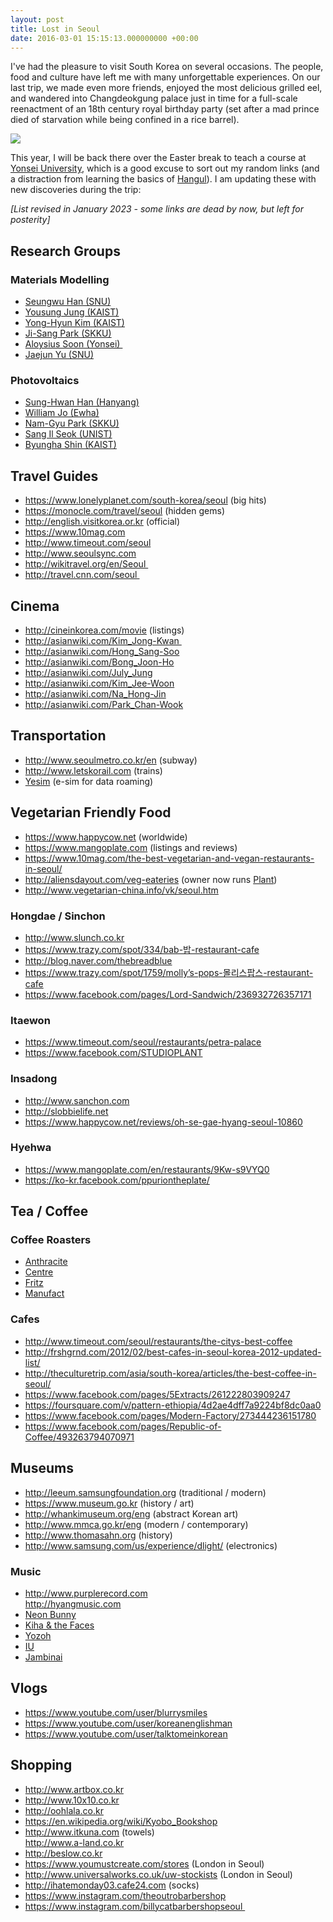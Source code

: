```yaml
---
layout: post
title: Lost in Seoul
date: 2016-03-01 15:15:13.000000000 +00:00
---
```

I've had the pleasure to visit South Korea on several occasions. The people, food and culture have left me with many unforgettable experiences. On our last trip, we made even more friends, enjoyed the most delicious grilled eel, and wandered into Changdeokgung palace just in time for a full-scale reenactment of an 18th century royal birthday party (set after a mad prince died of starvation while being confined in a rice barrel).

<img src="{{ site.baseurl }}/assets/2016/03/img_1540.jpg">

This year, I will be back there over the Easter break to teach a course at <a href="http://mse.yonsei.ac.kr/eng/">Yonsei University</a>, which is a good excuse to sort out my random links (and a distraction from learning the basics of <a href="https://en.wikipedia.org/wiki/Hangul">Hangul</a>). I am updating these with new discoveries during the trip:

*[List revised in January 2023 - some links are dead by now, but left for posterity]*

## Research Groups

### Materials Modelling
* <a href="http://cmsl.snu.ac.kr">Seungwu Han (SNU)</a>
* <a href="https://qchem.kaist.ac.kr">Yousung Jung (KAIST)</a>
* <a href="https://qnmsg.kaist.ac.kr">Yong-Hyun Kim (KAIST)</a>
* <a href="https://sites.google.com/site/jsparkphys">Ji-Sang Park (SKKU)</a>
* <a href="http://yonseimtg.weebly.com">Aloysius Soon (Yonsei) </a>
* <a href="http://phya.snu.ac.kr/jyu">Jaejun Yu (SNU)</a>

### Photovoltaics
* <a href="http://inml.hanyang.ac.kr/index2.asp">Sung-Hwan Han (Hanyang)</a>
* <a href="http://www.ewha.ac.kr/mbs/ewhaen/subview.jsp?id=ewhaen_040301031000">William Jo (Ewha)</a>
* <a href="http://skkuchemeng.hosting.bizfree.kr/xe/">Nam-Gyu Park (SKKU)</a>
* <a href="http://seoksi.unist.ac.kr">Sang Il Seok (UNIST)</a>
* <a href="http://energymatlab.kaist.ac.kr">Byungha Shin (KAIST)</a>

## Travel Guides
* <a href="https://www.lonelyplanet.com/south-korea/seoul">https://www.lonelyplanet.com/south-korea/seoul</a> (big hits)
* <a href="https://monocle.com/travel/seoul">https://monocle.com/travel/seoul</a> (hidden gems)
* <a href="http://english.visitkorea.or.kr">http://english.visitkorea.or.kr</a> (official)
* <a href="https://www.10mag.com">https://www.10mag.com</a>
* <a href="http://www.timeout.com/seoul">http://www.timeout.com/seoul</a>
* <a href="http://www.seoulsync.com">http://www.seoulsync.com</a>
* <a href="http://wikitravel.org/en/Seoul">http://wikitravel.org/en/Seoul </a>
* <a href="http://travel.cnn.com/seoul">http://travel.cnn.com/seoul </a>

## Cinema 
* <a href="http://cineinkorea.com/movie">http://cineinkorea.com/movie</a> (listings)
* <a href="http://asianwiki.com/Kim_Jong-Kwan">http://asianwiki.com/Kim_Jong-Kwan </a>
* <a href="http://asianwiki.com/Hong_Sang-Soo">http://asianwiki.com/Hong_Sang-Soo</a>
* <a href="http://asianwiki.com/Bong_Joon-Ho">http://asianwiki.com/Bong_Joon-Ho</a>
* <a href="http://asianwiki.com/July_Jung_%28director%29">http://asianwiki.com/July_Jung</a>
* <a href="http://asianwiki.com/Kim_Jee-Woon">http://asianwiki.com/Kim_Jee-Woon</a>
* <a href="http://asianwiki.com/Na_Hong-Jin">http://asianwiki.com/Na_Hong-Jin</a>
* <a href="http://asianwiki.com/Park_Chan-Wook">http://asianwiki.com/Park_Chan-Wook</a>

## Transportation 
* <a href="http://www.seoulmetro.co.kr/en">http://www.seoulmetro.co.kr/en</a> (subway)
* <a href="http://www.letskorail.com">http://www.letskorail.com</a> (trains)
* <a href="https://yesim.onelink.me/F4hw/lx7saepa">Yesim</a> (e-sim for data roaming)

## Vegetarian Friendly Food
* <a href="https://www.happycow.net">https://www.happycow.net</a> (worldwide)
* <a href="https://www.mangoplate.com">https://www.mangoplate.com</a> (listings and reviews)
* <a href="https://www.10mag.com/the-best-vegetarian-and-vegan-restaurants-in-seoul/">https://www.10mag.com/the-best-vegetarian-and-vegan-restaurants-in-seoul/</a>
* <a href="http://aliensdayout.com/veg-eateries">http://aliensdayout.com/veg-eateries</a> (owner now runs [Plant](https://www.plantcafeseoul.com))
* <a href="http://www.vegetarian-china.info/vk/seoul.htm">http://www.vegetarian-china.info/vk/seoul.htm</a>

### Hongdae / Sinchon
* <a href="http://www.slunch.co.kr">http://www.slunch.co.kr</a>
* <a href="https://www.trazy.com/spot/334/bab-밥-restaurant-cafe">https://www.trazy.com/spot/334/bab-밥-restaurant-cafe</a>
* <a href="http://blog.naver.com/thebreadblue">http://blog.naver.com/thebreadblue</a>
* <a href="https://www.trazy.com/spot/1759/molly’s-pops-몰리스팝스-restaurant-cafe">https://www.trazy.com/spot/1759/molly’s-pops-몰리스팝스-restaurant-cafe</a>
* <a href="https://www.facebook.com/pages/Lord-Sandwich/236932726357171">https://www.facebook.com/pages/Lord-Sandwich/236932726357171</a>

### Itaewon
* <a href="https://www.timeout.com/seoul/restaurants/petra-palace">https://www.timeout.com/seoul/restaurants/petra-palace</a>
* <a href="https://www.facebook.com/STUDIOPLANT">https://www.facebook.com/STUDIOPLANT</a>

### Insadong
* <a href="http://www.sanchon.com/en/index.php">http://www.sanchon.com</a>
* <a href="http://slobbielife.net">http://slobbielife.net</a>
* <a href="https://www.happycow.net/reviews/oh-se-gae-hyang-seoul-10860">https://www.happycow.net/reviews/oh-se-gae-hyang-seoul-10860</a>

### Hyehwa
* <a href="https://www.mangoplate.com/en/restaurants/9Kw-s9VYQ0">https://www.mangoplate.com/en/restaurants/9Kw-s9VYQ0</a>
* <a href="https://ko-kr.facebook.com/ppuriontheplate/">https://ko-kr.facebook.com/ppuriontheplate/</a>

## Tea / Coffee

### Coffee Roasters
* <a href="http://www.anthracitecoffee.com/">Anthracite</a>
* <a href="https://www.instagram.com/centercoffee">Centre</a>
* <a href="http://www.anthracitecoffee.com/">Fritz</a>
* <a href="https://manufactcoffee.com">Manufact</a>

### Cafes
* <a href="http://www.timeout.com/seoul/restaurants/the-citys-best-coffee">http://www.timeout.com/seoul/restaurants/the-citys-best-coffee</a>
* <a href="http://frshgrnd.com/2012/02/best-cafes-in-seoul-korea-2012-updated-list/">http://frshgrnd.com/2012/02/best-cafes-in-seoul-korea-2012-updated-list/</a>
* <a href="http://theculturetrip.com/asia/south-korea/articles/the-best-coffee-in-seoul/">http://theculturetrip.com/asia/south-korea/articles/the-best-coffee-in-seoul/</a>
* <a href="https://www.facebook.com/pages/5Extracts/261222803909247">https://www.facebook.com/pages/5Extracts/261222803909247</a>
* <a href="https://foursquare.com/v/pattern-ethiopia/4d2ae4dff7a9224bf8dc0aa0">https://foursquare.com/v/pattern-ethiopia/4d2ae4dff7a9224bf8dc0aa0 </a>
* <a href="https://www.facebook.com/pages/Modern-Factory/273444236151780">https://www.facebook.com/pages/Modern-Factory/273444236151780</a>
* <a href="https://www.facebook.com/pages/Republic-of-Coffee/493263794070971">https://www.facebook.com/pages/Republic-of-Coffee/493263794070971</a>

## Museums
* <a href="http://leeum.samsungfoundation.org">http://leeum.samsungfoundation.org</a> (traditional / modern)
* <a href="https://www.museum.go.kr/site/eng/home">https://www.museum.go.kr</a> (history / art)
* <a href="http://whankimuseum.org/eng/">http://whankimuseum.org/eng</a> (abstract Korean art)
* <a href="http://www.mmca.go.kr/eng/">http://www.mmca.go.kr/eng</a> (modern / contemporary)
* <a href="http://www.thomasahn.org/">http://www.thomasahn.org</a> (history)
* <a href="http://www.samsung.com/us/experience/dlight/main/main.html">http://www.samsung.com/us/experience/dlight/</a> (electronics)

### Music
* <a href="http://www.purplerecord.com/">http://www.purplerecord.com<br /></a><a href="http://hyangmusic.com">http://hyangmusic.com</a>
* <a href="https://www.youtube.com/watch?v=cepQ1J27PuU">Neon Bunny<br /></a>
* <a href="https://www.youtube.com/watch?v=S86Cr1kaH7I">Kiha & the Faces</a>
* <a href="https://www.youtube.com/watch?v=1mfdLIRm6uE">Yozoh<br /></a>
* <a href="https://www.youtube.com/watch?v=Q0xvVgKJxfs">IU<br /></a>
* <a href="https://www.youtube.com/watch?v=aik3JRXud6Q">Jambinai</a>

## Vlogs
* <a href="https://www.youtube.com/user/blurrysmiles">https://www.youtube.com/user/blurrysmiles</a>
* <a href="https://www.youtube.com/user/koreanenglishman">https://www.youtube.com/user/koreanenglishman</a>
* <a href="https://www.youtube.com/user/talktomeinkorean">https://www.youtube.com/user/talktomeinkorean</a>

## Shopping
* <a href="http://www.artbox.co.kr">http://www.artbox.co.kr<br /></a>
* <a href="http://www.10x10.co.kr/">http://www.10x10.co.kr<br /></a>
* <a href="http://oohlala.co.kr">http://oohlala.co.kr<br /></a>
* <a href="https://en.wikipedia.org/wiki/Kyobo_Book_Centre">https://en.wikipedia.org/wiki/Kyobo_Bookshop</a>
* <a href="http://www.itkuna.com">http://www.itkuna.com</a> (towels)<br /><a href="http://www.a-land.co.kr">http://www.a-land.co.kr<br /></a>
* <a href="http://beslow.co.kr">http://beslow.co.kr</a>
* <a href="https://www.youmustcreate.com/stores">https://www.youmustcreate.com/stores</a> (London in Seoul)<br />
* <a href="http://www.universalworks.co.uk/uw-stockistshttp://www.universalworks.co.uk/uw-stockists">http://www.universalworks.co.uk/uw-stockists</a> (London in Seoul)
* <a href="http://ihatemonday03.cafe24.com">http://ihatemonday03.cafe24.com</a> (socks)
* <a href="https://www.instagram.com/theoutrobarbershop">https://www.instagram.com/theoutrobarbershop</a>
* <a href="https://www.instagram.com/billycatbarbershopseoul">https://www.instagram.com/billycatbarbershopseoul </a>